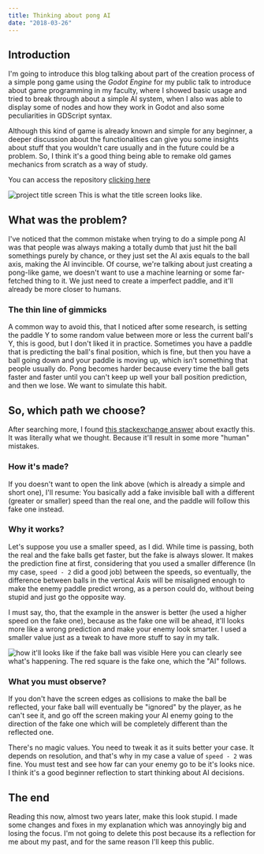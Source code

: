 ```yaml
---
title: Thinking about pong AI
date: "2018-03-26"
---
```


## Introduction

  I'm going to introduce this blog talking about part of the creation process of a simple pong game using the *Godot Engine* for my public talk to introduce about game programming in my faculty, where I showed basic usage and tried to break through about a simple AI system, when I also was able to display some of nodes and how they work in Godot and also some peculiarities in GDScript syntax.

  Although this kind of game is already known and simple for any beginner, a deeper discussion about the functionalities can give you some insights about stuff that you wouldn't care usually and in the future could be a problem. So, I think it's a good thing being able to remake old games mechanics from scratch as a way of study.

You can access the repository [clicking here](https://github.com/lcrabbit/FAETERJ-Simple-Pong-Project)

![project title screen](https://user-images.githubusercontent.com/28108272/72347166-45219d00-36b6-11ea-8cad-69af608a4a06.png)
This is what the title screen looks like.

## What was the problem?
  I've noticed that the common mistake when trying to do a simple pong AI was that people was always making a totally dumb that just hit the ball somethings purely by chance, or they just set the AI axis equals to the ball axis, making the AI invincible.
  Of course, we're talking about just creating a pong-like game, we doesn't want to use a machine learning or some far-fetched thing to it. We just need to create a imperfect paddle, and it'll already be more closer to humans.

### The thin line of gimmicks
  A common way to avoid this, that I noticed after some research, is setting the paddle Y to some random value between more or less the current ball's Y, this is good, but I don't liked it in practice. Sometimes you have a paddle that is predicting the ball's final position, which is fine, but then you have a ball going down and your paddle is moving up, which isn't something that people usually do. Pong becomes harder because every time the ball gets faster and faster until you can't keep up well your ball position prediction, and then we lose. We want to simulate this habit.

## So, which path we choose?
  After searching more, I found [this stackexchange answer](https://gamedev.stackexchange.com/a/57397) about exactly this. It was literally what we thought. Because it'll result in some more "human" mistakes.

### How it's made?
  If you doesn't want to open the link above (which is already a simple and short one), I'll resume:
You basically add a fake invisible ball with a different (greater or smaller) speed than the real one, and the paddle will follow this fake one instead.

### Why it works?
  Let's suppose you use a smaller speed, as I did. While time is passing, both the real and the fake balls get faster, but the fake is always slower. It makes the prediction fine at first, considering that you used a smaller difference (In my case, `speed - 2` did a good job) between the speeds, so eventually, the difference between balls in the vertical Axis will be misaligned enough to make the enemy paddle predict wrong, as a person could do, without being stupid and just go the opposite way.

  I must say, tho, that the example in the answer is better (he used a higher speed on the fake one), because as the fake one will be ahead, it'll looks more like a wrong prediction and make your enemy look smarter. I used a smaller value just as a tweak to have more stuff to say in my talk.

![how it'll looks like if the fake ball was visible](https://user-images.githubusercontent.com/28108272/72348811-fbd34c80-36b9-11ea-9200-844447d85ed5.png)
Here you can clearly see what's happening. The red square is the fake one, which the "AI" follows.

### What you must observe?
  If you don't have the screen edges as collisions to make the ball be reflected, your fake ball will eventually be "ignored" by the player, as he can't see it, and go off the screen making your AI enemy going to the direction of the fake one which will be completely different than the reflected one.

  There's no magic values. You need to tweak it as it suits better your case. It depends on resolution, and that's why in my case a value of `speed - 2` was fine. You must test and see how far can your enemy go to be it's looks nice. I think it's a good beginner reflection to start thinking about AI decisions.

## The end
  Reading this now, almost two years later, make this look stupid. I made some changes and fixes in my explanation which was annoyingly big and losing the focus. I'm not going to delete this post because its a reflection for me about my past, and for the same reason I'll keep this public.
